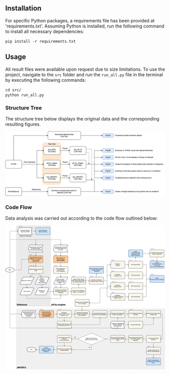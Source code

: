 ## **Installation**
For specific Python packages, a requirements file has been provided at 'requirements.txt'.
Assuming Python is installed, run the following command to install all necessary dependencies:
```
pip install -r requirements.txt
```

## **Usage**
All result files were available upon request due to size limitations. 
To use the project, navigate to the ```src``` folder and run the ```run_all.py``` file in the terminal by executing the following commands:
```
cd src/
python run_all.py
```
### **Structure Tree**
The structure tree below displays the original data and the corresponding resulting figures.

![structure tree](structure_tree.png)

### Code Flow
Data analysis was carried out according to the code flow outlined below:

![Code flow](workflow_of_spectral_unmixing.png)


